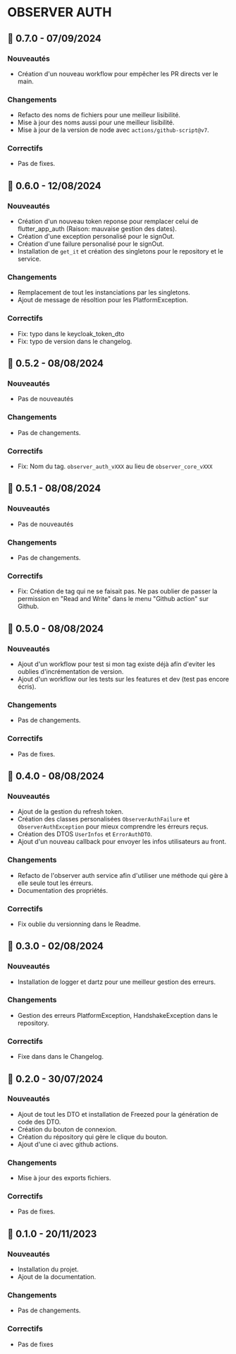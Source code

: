 # OBSERVER AUTH

## 🚀 0.7.0 - 07/09/2024
### Nouveautés

- Création d'un nouveau workflow pour empêcher les PR directs ver le main.

### Changements

- Refacto des noms de fichiers pour une meilleur lisibilité.
- Mise à jour des noms aussi pour une meilleur lisibilité.
- Mise à jour de la version de node avec `actions/github-script@v7`.

### Correctifs

- Pas de fixes.


## 🚀 0.6.0 - 12/08/2024
### Nouveautés

- Création d'un nouveau token reponse pour remplacer celui de flutter_app_auth (Raison: mauvaise gestion des dates).
- Création d'une exception personalisé pour le signOut.
- Création d'une failure personalisé pour le signOut.
- Installation de `get_it` et création des singletons pour le repository et le service.

### Changements

- Remplacement de tout les instanciations par les singletons.
- Ajout de message de résoltion pour les PlatformException.

### Correctifs

- Fix: typo dans le keycloak_token_dto
- Fix: typo de version dans le changelog.


## 🚀 0.5.2 - 08/08/2024
### Nouveautés

- Pas de nouveautés

### Changements

- Pas de changements.

### Correctifs

- Fix: Nom du tag. `observer_auth_vXXX` au lieu de `observer_core_vXXX`

## 🚀 0.5.1 - 08/08/2024
### Nouveautés

- Pas de nouveautés

### Changements

- Pas de changements.

### Correctifs

- Fix: Création de tag qui ne se faisait pas. Ne pas oublier de passer la permission en "Read and Write" dans le menu "Github action" sur Github.

## 🚀 0.5.0 - 08/08/2024
### Nouveautés

- Ajout d'un workflow pour test si mon tag existe déjà afin d'eviter les oublies d'incrémentation de version.
- Ajout d'un workflow our les tests sur les features et dev (test pas encore écris).

### Changements

- Pas de changements.

### Correctifs

- Pas de fixes.

## 🚀 0.4.0 - 08/08/2024
### Nouveautés

- Ajout de la gestion du refresh token.
- Création des classes personalisées `ObserverAuthFailure` et `ObserverAuthException` pour mieux comprendre les érreurs reçus.
- Création des DTOS `UserInfos` et `ErrorAuthDTO`.
- Ajout d'un nouveau callback pour envoyer les infos utilisateurs au front.

### Changements

- Refacto de l'observer auth service afin d'utiliser une méthode qui gère à elle seule tout les érreurs.
- Documentation des propriétés.

### Correctifs

- Fix oublie du versionning dans le Readme.

## 🚀 0.3.0 - 02/08/2024
### Nouveautés

- Installation de logger et dartz pour une meilleur gestion des erreurs.

### Changements

- Gestion des erreurs PlatformException, HandshakeException dans le repository.

### Correctifs

- Fixe dans dans le Changelog.

## 🚀 0.2.0 - 30/07/2024
### Nouveautés

- Ajout de tout les DTO et installation de Freezed pour la génération de code des DTO.
- Création du bouton de connexion.
- Création du répository qui gère le clique du bouton.
- Ajout d'une ci avec github actions.

### Changements

- Mise à jour des exports fichiers.

### Correctifs

- Pas de fixes.


## 🚀 0.1.0 - 20/11/2023
### Nouveautés

- Installation du projet.
- Ajout de la documentation.

### Changements

- Pas de changements.

### Correctifs

- Pas de fixes
